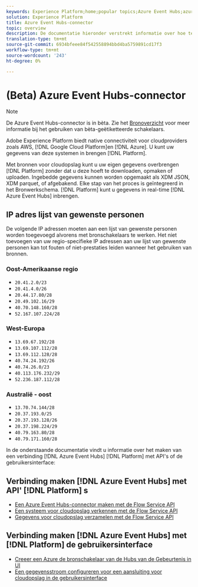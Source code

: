 ```yaml
---
keywords: Experience Platform;home;popular topics;Azure Event Hubs;azure event hubs;Event Hubs;event hubs
solution: Experience Platform
title: Azure Event Hubs-connector
topic: overview
description: De documentatie hieronder verstrekt informatie over hoe te om Azure Event Hubs aan Platform te verbinden gebruikend APIs of de gebruikersinterface.
translation-type: tm+mt
source-git-commit: 6934bfeee84f542558894bbd4ba5759891cd17f3
workflow-type: tm+mt
source-wordcount: '243'
ht-degree: 0%

---
```



# (Beta) Azure Event Hubs-connector

>[!NOTE]
>
>De Azure Event Hubs-connector is in bèta. Zie het [Bronoverzicht](../../home.md#terms-and-conditions) voor meer informatie bij het gebruiken van bèta-geëtiketteerde schakelaars.

Adobe Experience Platform biedt native connectiviteit voor cloudproviders zoals AWS, [!DNL Google Cloud Platform]en [!DNL Azure]. U kunt uw gegevens van deze systemen in brengen [!DNL Platform].

Met bronnen voor cloudopslag kunt u uw eigen gegevens overbrengen [!DNL Platform] zonder dat u deze hoeft te downloaden, opmaken of uploaden. Ingebedde gegevens kunnen worden opgemaakt als XDM JSON, XDM parquet, of afgebakend. Elke stap van het proces is geïntegreerd in het Bronwerkschema. [!DNL Platform] kunt u gegevens in real-time [!DNL Azure Event Hubs] inbrengen.

## IP adres lijst van gewenste personen

De volgende IP adressen moeten aan een lijst van gewenste personen worden toegevoegd alvorens met bronschakelaars te werken. Het niet toevoegen van uw regio-specifieke IP adressen aan uw lijst van gewenste personen kan tot fouten of niet-prestaties leiden wanneer het gebruiken van bronnen.

### Oost-Amerikaanse regio

- `20.41.2.0/23`
- `20.41.4.0/26`
- `20.44.17.80/28`
- `20.49.102.16/29`
- `40.70.148.160/28`
- `52.167.107.224/28`

### West-Europa

- `13.69.67.192/28`
- `13.69.107.112/28`
- `13.69.112.128/28`
- `40.74.24.192/26`
- `40.74.26.0/23`
- `40.113.176.232/29`
- `52.236.187.112/28`

### Australië - oost

- `13.70.74.144/28`
- `20.37.193.0/25`
- `20.37.193.128/26`
- `20.37.198.224/29`
- `40.79.163.80/28`
- `40.79.171.160/28`

In de onderstaande documentatie vindt u informatie over het maken van een verbinding [!DNL Azure Event Hubs] [!DNL Platform] met API&#39;s of de gebruikersinterface:

## Verbinding maken [!DNL Azure Event Hubs] met API&#39; [!DNL Platform] s

- [Een Azure Event Hubs-connector maken met de Flow Service API](../../tutorials/api/create/cloud-storage/eventhub.md)
- [Een systeem voor cloudopslag verkennen met de Flow Service API](../../tutorials/api/explore/cloud-storage.md)
- [Gegevens voor cloudopslag verzamelen met de Flow Service API](../../tutorials/api/collect/cloud-storage.md)

## Verbinding maken [!DNL Azure Event Hubs] met [!DNL Platform] de gebruikersinterface

- [Creeer een Azure de bronschakelaar van de Hubs van de Gebeurtenis in UI](../../tutorials/ui/create/cloud-storage/eventhub.md)
- [Een gegevensstroom configureren voor een aansluiting voor cloudopslag in de gebruikersinterface](../../tutorials/ui/dataflow/streaming/cloud-storage-streaming.md)